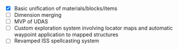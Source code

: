 
- [x] Basic unification of materials/blocks/items
- [ ] Dimension merging
- [ ] MVP of UDAS
- [ ] Custom exploration system involving locator maps and automatic waypoint application to mapped structures
- [ ] Revamped ISS spellcasting system